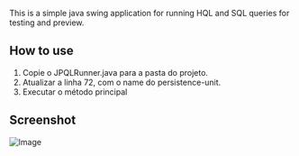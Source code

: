 This is a simple java swing application for running HQL and SQL queries for testing and preview.

How to use
------------------

1. Copie o JPQLRunner.java para a pasta do projeto. 
3. Atualizar a linha 72, com o name do persistence-unit.
4. Executar o método principal

Screenshot
------------------

![Image](https://raw.githubusercontent.com/maheskrishnan/HQLRunner/master/screenshot.png)
